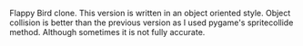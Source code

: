 Flappy Bird clone. This version is written in an object oriented style.
Object collision is better than the previous version as I used pygame's spritecollide method. Although sometimes it is not fully accurate.